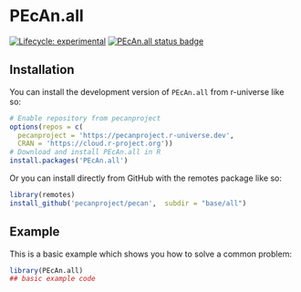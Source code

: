 
# PEcAn.all

<!-- badges: start -->

[![Lifecycle: experimental](https://img.shields.io/badge/lifecycle-experimental-orange.svg)](https://lifecycle.r-lib.org/articles/stages.html#experimental)
[![PEcAn.all status badge](https://pecanproject.r-universe.dev/badges/PEcAn.all)](https://pecanproject.r-universe.dev/PEcAn.all)

<!-- badges: end -->

## Installation

You can install the development version of `PEcAn.all` from r-universe like so:

``` r
# Enable repository from pecanproject
options(repos = c(
  pecanproject = 'https://pecanproject.r-universe.dev',
  CRAN = 'https://cloud.r-project.org'))
# Download and install PEcAn.all in R
install.packages('PEcAn.all')
```

Or you can install directly from GitHub with the remotes package like so:

``` r
library(remotes)
install_github('pecanproject/pecan',  subdir = "base/all")
```

## Example

This is a basic example which shows you how to solve a common problem:

``` r
library(PEcAn.all)
## basic example code
```


